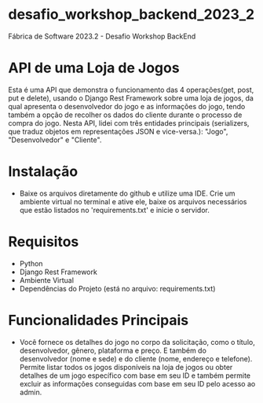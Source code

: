 # desafio_workshop_backend_2023_2
Fábrica de Software 2023.2 - Desafio Workshop BackEnd

# API de uma Loja de Jogos

Esta é uma API que demonstra o funcionamento das 4 operações(get, post, put e delete), usando o Django Rest Framework sobre uma loja de jogos, da qual apresenta o desenvolvedor do jogo e as informações do jogo, tendo também a opção de recolher os dados do cliente durante o processo de compra do jogo. Nesta API, lidei com três entidades principais (serializers, que traduz objetos em representações JSON e vice-versa.): "Jogo", "Desenvolvedor" e "Cliente".

# Instalação
- Baixe os arquivos diretamente do github e utilize uma IDE. Crie um ambiente virtual no terminal e ative ele, baixe os arquivos necessários que estão listados no 'requirements.txt' e inicie o servidor.

# Requisitos
- Python
- Django Rest Framework
- Ambiente Virtual
- Dependências do Projeto (está no arquivo: requirements.txt)

# Funcionalidades Principais
- Você fornece os detalhes do jogo no corpo da solicitação, como o título, desenvolvedor, gênero, plataforma e preço. E também do desenvolvedor (nome e sede) e do cliente (nome, endereço e telefone). Permite listar todos os jogos disponíveis na loja de jogos ou obter detalhes de um jogo específico com base em seu ID e também permite excluir as informações conseguidas com base em seu ID pelo acesso ao admin.
